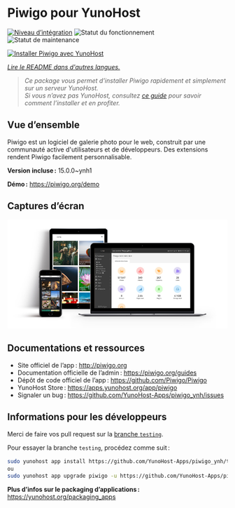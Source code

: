 <!--
Nota bene : ce README est automatiquement généré par <https://github.com/YunoHost/apps/tree/master/tools/readme_generator>
Il NE doit PAS être modifié à la main.
-->

# Piwigo pour YunoHost

[![Niveau d’intégration](https://apps.yunohost.org/badge/integration/piwigo)](https://ci-apps.yunohost.org/ci/apps/piwigo/)
![Statut du fonctionnement](https://apps.yunohost.org/badge/state/piwigo)
![Statut de maintenance](https://apps.yunohost.org/badge/maintained/piwigo)

[![Installer Piwigo avec YunoHost](https://install-app.yunohost.org/install-with-yunohost.svg)](https://install-app.yunohost.org/?app=piwigo)

*[Lire le README dans d'autres langues.](./ALL_README.md)*

> *Ce package vous permet d’installer Piwigo rapidement et simplement sur un serveur YunoHost.*  
> *Si vous n’avez pas YunoHost, consultez [ce guide](https://yunohost.org/install) pour savoir comment l’installer et en profiter.*

## Vue d’ensemble

Piwigo est un logiciel de galerie photo pour le web, construit par une communauté active d'utilisateurs et de développeurs. Des extensions rendent Piwigo facilement personnalisable.


**Version incluse :** 15.0.0~ynh1

**Démo :** <https://piwigo.org/demo>

## Captures d’écran

![Capture d’écran de Piwigo](./doc/screenshots/screenshot_Piwigo.jpg)

## Documentations et ressources

- Site officiel de l’app : <http://piwigo.org>
- Documentation officielle de l’admin : <https://piwigo.org/guides>
- Dépôt de code officiel de l’app : <https://github.com/Piwigo/Piwigo>
- YunoHost Store : <https://apps.yunohost.org/app/piwigo>
- Signaler un bug : <https://github.com/YunoHost-Apps/piwigo_ynh/issues>

## Informations pour les développeurs

Merci de faire vos pull request sur la [branche `testing`](https://github.com/YunoHost-Apps/piwigo_ynh/tree/testing).

Pour essayer la branche `testing`, procédez comme suit :

```bash
sudo yunohost app install https://github.com/YunoHost-Apps/piwigo_ynh/tree/testing --debug
ou
sudo yunohost app upgrade piwigo -u https://github.com/YunoHost-Apps/piwigo_ynh/tree/testing --debug
```

**Plus d’infos sur le packaging d’applications :** <https://yunohost.org/packaging_apps>
